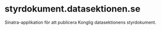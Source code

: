 # styrdokument.datasektionen.se

Sinatra-applikation för att publicera Konglig datasektionens styrdokument.

